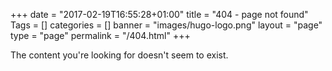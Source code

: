 +++
date = "2017-02-19T16:55:28+01:00"
title = "404 - page not found"
Tags = []
categories = []
banner = "images/hugo-logo.png"
layout = "page"
type = "page"
permalink = "/404.html"
+++

The content you're looking for doesn't seem to exist.
